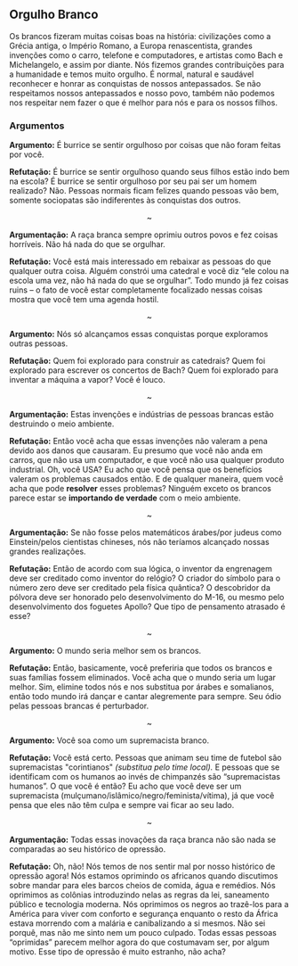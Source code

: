 ## Orgulho Branco

Os brancos fizeram muitas coisas boas na história: civilizações como a Grécia antiga, o Império Romano, a Europa renascentista, grandes invenções como o carro, telefone e computadores, e artistas como Bach e Michelangelo, e assim por diante. Nós fizemos grandes contribuições para a humanidade e temos muito orgulho. É normal, natural e saudável reconhecer e honrar as conquistas de nossos antepassados. Se não respeitamos nossos antepassados e nosso povo, também não podemos nos respeitar nem fazer o que é melhor para nós e para os nossos filhos.

### Argumentos

**Argumento:** É burrice se sentir orgulhoso por coisas que não foram feitas por você.<br>

**Refutação:** É burrice se sentir orgulhoso quando seus filhos estão indo bem na escola? É burrice se sentir orgulhoso por seu pai ser um homem realizado? Não. Pessoas normais ficam felizes quando pessoas vão bem, somente sociopatas são indiferentes às conquistas dos outros.
<p align="center">~</p>

**Argumentação:** A raça branca sempre oprimiu outros povos e fez coisas horríveis. Não há nada do que se orgulhar.<br>

**Refutação:** Você está mais interessado em rebaixar as pessoas do que qualquer outra coisa. Alguém constrói uma catedral e você diz “ele colou na escola uma vez, não há nada do que se orgulhar”. Todo mundo já fez coisas ruins – o fato de você estar completamente focalizado nessas coisas mostra que você tem uma agenda hostil.
<p align="center">~</p>

**Argumento:** Nós só alcançamos essas conquistas porque exploramos outras pessoas.<br>

**Refutação:** Quem foi explorado para construir as catedrais? Quem foi explorado para escrever os concertos de Bach? Quem foi explorado para inventar a máquina a vapor? Você é louco.
<p align="center">~</p>

**Argumentação:** Estas invenções e indústrias de pessoas brancas estão destruindo o meio ambiente.<br>

**Refutação:** Então você acha que essas invenções não valeram a pena devido aos danos que causaram. Eu presumo que você não anda em carros, que não usa um computador, e que você não usa qualquer produto industrial. Oh, você USA? Eu acho que você pensa que os benefícios valeram os problemas causados então. E de qualquer maneira, quem você acha que pode **resolver** esses problemas? Ninguém exceto os brancos parece estar se **importando de verdade** com o meio ambiente.
<p align="center">~</p>

**Argumentação:** Se não fosse pelos matemáticos árabes/por judeus como Einstein/pelos cientistas chineses, nós não teríamos alcançado nossas grandes realizações.<br>

**Refutação:** Então de acordo com sua lógica, o inventor da engrenagem deve ser creditado como inventor do relógio? O criador do símbolo para o número zero deve ser creditado pela física quântica? O descobridor da pólvora deve ser honorado pelo desenvolvimento do M-16, ou mesmo pelo desenvolvimento dos foguetes Apollo? Que tipo de pensamento atrasado é esse?
<p align="center">~</p>

**Argumento:** O mundo seria melhor sem os brancos.<br>

**Refutação:** Então, basicamente, você preferiria que todos os brancos e suas famílias fossem eliminados. Você acha que o mundo seria um lugar melhor. Sim, elimine todos nós e nos substitua por árabes e somalianos, então todo mundo irá dançar e cantar alegremente para sempre. Seu ódio pelas pessoas brancas é perturbador.
<p align="center">~</p>

**Argumento:** Você soa como um supremacista branco.<br>

**Refutação:** Você está certo. Pessoas que animam seu time de futebol são supremacistas "corintianos" _(substitua pelo time local)._ E pessoas que se identificam com os humanos ao invés de chimpanzés são “supremacistas humanos”. O que você é então? Eu acho que você deve ser um supremacista (mulçumano/islâmico/negro/feminista/vítima), já que você pensa que eles não têm culpa e sempre vai ficar ao seu lado.
<p align="center">~</p>

**Argumentação:** Todas essas inovações da raça branca não são nada se comparadas ao seu histórico de opressão.<br>

**Refutação:** Oh, não! Nós temos de nos sentir mal por nosso histórico de opressão agora! Nós estamos oprimindo os africanos quando discutimos sobre mandar para eles barcos cheios de comida, água e remédios. Nós oprimimos as colônias introduzindo nelas as regras da lei, saneamento público e tecnologia moderna. Nós oprimimos os negros ao trazê-los para a América para viver com conforto e segurança enquanto o resto da África estava morrendo com a malária e canibalizando a si mesmos. Não sei porquê, mas não me sinto nem um pouco culpado. Todas essas pessoas “oprimidas” parecem melhor agora do que costumavam ser, por algum motivo. Esse tipo de opressão é muito estranho, não acha?



